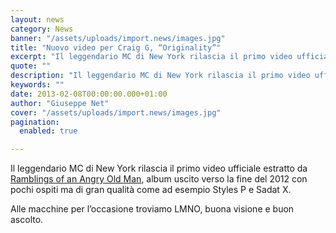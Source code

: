 ```yaml
---
layout: news
category: News
banner: "/assets/uploads/import.news/images.jpg"
title: "Nuovo video per Craig G, “Originality”"
excerpt: "Il leggendario MC di New York rilascia il primo video ufficiale estratto da Ramblings of an Angry Old Man, album uscito verso la fine del 2012 con pochi ospiti ma di gran qualità come ad esempio Styles P e Sadat X. Alle macchine per l’occasione troviamo LMNO, buona visione e buon ascolto"
quote: ""
description: "Il leggendario MC di New York rilascia il primo video ufficiale estratto da Ramblings of an Angry Old Man, album uscito verso la fine del 2012 con pochi ospiti ma di gran qualità come ad esempio Styles P e Sadat X. Alle macchine per l’occasione troviamo LMNO, buona visione e buon ascolto"
keywords: ""
date: 2013-02-08T00:00:00.000+01:00
author: "Giuseppe Net"
cover: "/assets/uploads/import.news/images.jpg"
pagination:
  enabled: true

---
```


Il leggendario MC di New York rilascia il primo video ufficiale estratto da [Ramblings of an Angry Old Man](https://itunes.apple.com/us/album/ramblings-of-an-angry-old-man/id553061547), album uscito verso la fine del 2012 con pochi ospiti ma di gran qualità come ad esempio Styles P e Sadat X.

Alle macchine per l’occasione troviamo LMNO, buona visione e buon ascolto.